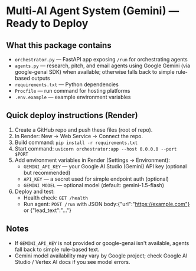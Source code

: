 # Multi-AI Agent System (Gemini) — Ready to Deploy

## What this package contains
- `orchestrator.py` — FastAPI app exposing `/run` for orchestrating agents
- `agents.py` — research, pitch, and email agents using Google Gemini (via google-genai SDK) when available; otherwise falls back to simple rule-based outputs
- `requirements.txt` — Python dependencies
- `Procfile` — run command for hosting platforms
- `.env.example` — example environment variables

## Quick deploy instructions (Render)
1. Create a GitHub repo and push these files (root of repo).
2. In Render: New → Web Service → Connect the repo.
3. Build command: `pip install -r requirements.txt`
4. Start command: `uvicorn orchestrator:app --host 0.0.0.0 --port $PORT`
5. Add environment variables in Render (Settings → Environment):
   - `GEMINI_API_KEY` — your Google AI Studio (Gemini) API key (optional but recommended)
   - `API_KEY` — a secret used for simple endpoint auth (optional)
   - `GEMINI_MODEL` — optional model (default: gemini-1.5-flash)
6. Deploy and test:
   - Health check: `GET /health`
   - Run agent: `POST /run` with JSON body:{"url":"https://example.com"} or {"lead_text":"..."}

## Notes
- If `GEMINI_API_KEY` is not provided or google-genai isn't available, agents fall back to simple rule-based text.
- Gemini model availability may vary by Google project; check Google AI Studio / Vertex AI docs if you see model errors.
